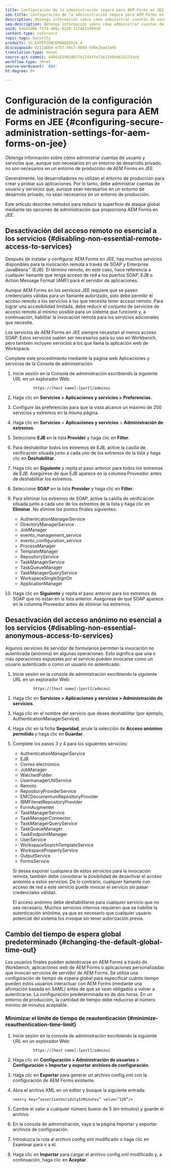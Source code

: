 ```yaml
---
title: Configuración de la administración segura para AEM Forms en JEE
seo-title: Configuración de la administración segura para AEM Forms en JEE
description: Obtenga información sobre cómo administrar cuentas de usuario y servicios que, aunque son necesarios en un entorno de desarrollo privado, no son necesarios en un entorno de producción de AEM Forms en JEE.
seo-description: Obtenga información sobre cómo administrar cuentas de usuario y servicios que, aunque son necesarios en un entorno de desarrollo privado, no son necesarios en un entorno de producción de AEM Forms en JEE.
uuid: 04e45d06-f57d-406c-8228-15f483199430
content-type: reference
topic-tags: Security
products: SG_EXPERIENCEMANAGER/6.4
discoiquuid: d211d8b0-e75f-49c3-808d-5d0e26ad3a6b
translation-type: tm+mt
source-git-commit: 4466161992d877b17d43fe73e3298dd6252733c0
workflow-type: tm+mt
source-wordcount: '884'
ht-degree: 0%

---
```



# Configuración de la configuración de administración segura para AEM Forms en JEE {#configuring-secure-administration-settings-for-aem-forms-on-jee}

Obtenga información sobre cómo administrar cuentas de usuario y servicios que, aunque son necesarios en un entorno de desarrollo privado, no son necesarios en un entorno de producción de AEM Forms en JEE.

Generalmente, los desarrolladores no utilizan el entorno de producción para crear y probar sus aplicaciones. Por lo tanto, debe administrar cuentas de usuario y servicios que, aunque sean necesarios en un entorno de desarrollo privado, no sean necesarios en un entorno de producción.

Este artículo describe métodos para reducir la superficie de ataque global mediante las opciones de administración que proporciona AEM Forms en JEE.

## Desactivación del acceso remoto no esencial a los servicios {#disabling-non-essential-remote-access-to-services}

Después de instalar y configurar AEM Forms en JEE, hay muchos servicios disponibles para la invocación remota a través de SOAP y Enterprise JavaBeans™ (EJB). El término remoto, en este caso, hace referencia a cualquier llamante que tenga acceso de red a los puertos SOAP, EJB o Action Message Format (AMF) para el servidor de aplicaciones.

Aunque AEM Forms en los servicios JEE requiere que se pasen credenciales válidas para un llamante autorizado, solo debe permitir el acceso remoto a los servicios a los que necesita tener acceso remoto. Para lograr una accesibilidad limitada, debe reducir el conjunto de servicios de acceso remoto al mínimo posible para un sistema que funcione y, a continuación, habilitar la invocación remota para los servicios adicionales que necesite.

Los servicios de AEM Forms en JEE siempre necesitan al menos acceso SOAP. Estos servicios suelen ser necesarios para su uso en Workbench, pero también incluyen servicios a los que llama la aplicación web de Workspace.

Complete este procedimiento mediante la página web Aplicaciones y servicios de la Consola de administración:

1. Inicie sesión en la Consola de administración escribiendo la siguiente URL en un explorador Web:

   ```as3
            https://[host name]:[port]/adminui
   ```

1. Haga clic en **Servicios > Aplicaciones y servicios > Preferencias**.
1. Configure las preferencias para que la vista alcance un máximo de 200 servicios y extremos en la misma página.
1. Haga clic en **Servicios** > **Aplicaciones y servicios** > **Administración de extremos**.
1. Seleccione **EJB** en la lista **Provider** y haga clic en **Filter**.
1. Para deshabilitar todos los extremos de EJB, active la casilla de verificación situada junto a cada uno de los extremos de la lista y haga clic en **Deshabilitar**.
1. Haga clic en **Siguiente** y repita el paso anterior para todos los extremos de EJB. Asegúrese de que EJB aparece en la columna Proveedor antes de deshabilitar los extremos.
1. Seleccione **SOAP** en la lista **Provider** y haga clic en **Filter**.
1. Para eliminar los extremos de SOAP, active la casilla de verificación situada junto a cada uno de los extremos de la lista y haga clic en **Eliminar**. No elimine los puntos finales siguientes:

   * AuthenticationManagerService
   * DirectoryManagerService
   * JobManager
   * evento_management_service
   * evento_configuration_service
   * ProcessManager
   * TemplateManager
   * RepositoryService
   * TaskManagerService
   * TaskQueueManager
   * TaskManagerQueryService
   * WorkspaceSingleSignOn
   * ApplicationManager

1. Haga clic en **Siguiente** y repita el paso anterior para los extremos de SOAP que no están en la lista anterior. Asegúrese de que SOAP aparece en la columna Proveedor antes de eliminar los extremos.

## Desactivación del acceso anónimo no esencial a los servicios {#disabling-non-essential-anonymous-access-to-services}

Algunos servicios de servidor de formularios permiten la invocación no autenticada (anónima) en algunas operaciones. Esto significa que una o más operaciones expuestas por el servicio pueden invocarse como un usuario autenticado o como un usuario no autenticado.

1. Inicie sesión en la consola de administración escribiendo la siguiente URL en un explorador Web:

   ```as3
            https://[host name]:[port]/adminui
   ```

1. Haga clic en **Servicios > Aplicaciones y servicios > Administración de servicios**.
1. Haga clic en el nombre del servicio que desea deshabilitar (por ejemplo, AuthenticationManagerService).
1. Haga clic en la ficha **Seguridad**, anule la selección de **Acceso anónimo permitido** y haga clic en **Guardar**.
1. Complete los pasos 3 y 4 para los siguientes servicios:

   * AuthenticationManagerService
   * EJB
   * Correo electrónico
   * JobManager
   * WatchedFolder
   * UsermanagerUtilService
   * Remoto
   * RepositoryProviderService
   * EMCDocumentumRepositoryProvider
   * IBMFilenetRepositoryProvider
   * FormAugmenter
   * TaskManagerService
   * TaskManagerConnector
   * TaskManagerQueryService
   * TaskQueueManager
   * TaskEndpointManager
   * UserService
   * WorkspaceSearchTemplateService
   * WorkspacePropertyService
   * OutputService
   * FormsService

   Si desea exponer cualquiera de estos servicios para la invocación remota, también debe considerar la posibilidad de desactivar el acceso anónimo a estos servicios. De lo contrario, cualquier llamante con acceso de red a este servicio puede invocar el servicio sin pasar credenciales válidas.

   El acceso anónimo debe deshabilitarse para cualquier servicio que no sea necesario. Muchos servicios internos requieren que se habilite la autenticación anónima, ya que es necesario que cualquier usuario potencial del sistema los invoque sin tener autorización previa.

## Cambio del tiempo de espera global predeterminado {#changing-the-default-global-time-out}

Los usuarios finales pueden autenticarse en AEM Forms a través de Workbench, aplicaciones web de AEM Forms o aplicaciones personalizadas que invocan servicios de servidor de AEM Forms. Se utiliza una configuración de tiempo de espera global para especificar cuánto tiempo pueden estos usuarios interactuar con AEM Forms (mediante una afirmación basada en SAML) antes de que se vean obligados a volver a autenticarse. La configuración predeterminada es de dos horas. En un entorno de producción, la cantidad de tiempo debe reducirse al número mínimo de minutos aceptable.

### Minimizar el límite de tiempo de reautenticación {#minimize-reauthentication-time-limit}

1. Inicie sesión en la consola de administración escribiendo la siguiente URL en un explorador Web:

   ```as3
            https://[host name]:[port]/adminui
   ```

1. Haga clic en **Configuración > Administración de usuarios > Configuración > Importar y exportar archivos de configuración**.
1. Haga clic en **Exportar** para generar un archivo config.xml con la configuración de AEM Forms existente.
1. Abra el archivo XML en un editor y busque la siguiente entrada:

   `<entry key=”assertionValidityInMinutes” value=”120”/>`

1. Cambie el valor a cualquier número bueno de 5 (en minutos) y guarde el archivo.
1. En la consola de administración, vaya a la página Importar y exportar archivos de configuración.
1. Introduzca la ruta al archivo config.xml modificado o haga clic en Examinar para ir a él.
1. Haga clic en **Importar** para cargar el archivo config.xml modificado y, a continuación, haga clic en **Aceptar**.

